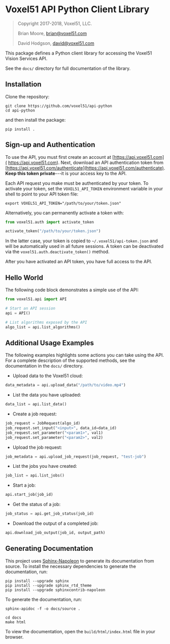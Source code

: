 # Voxel51 API Python Client Library
>
> Copyright 2017-2018, Voxel51, LLC.
>
> Brian Moore, brian@voxel51.com
>
> David Hodgson, david@voxel51.com
>

This package defines a Python client library for accessing the Voxel51 Vision
Services API.

See the `docs/` directory for full documentation of the library.


## Installation

Clone the repository:
```shell
git clone https://github.com/voxel51/api-python
cd api-python
```

and then install the package:
```shell
pip install .
```

## Sign-up and Authentication

To use the API, you must first create an account at [https://api.voxel51.com](
https://api.voxel51.com). Next, download an API authentication token from
[https://api.voxel51.com/authenticate](https://api.voxel51.com/authenticate).
**Keep this token private**---it is your access key to the API.

Each API request you make must be authenticated by your token. To activate your
token, set the `VOXEL51_API_TOKEN` environment variable in your shell to point
to your API token file:

```shell
export VOXEL51_API_TOKEN="/path/to/your/token.json"
```

Alternatively, you can permanently activate a token with:

```python
from voxel51.auth import activate_token

activate_token("/path/to/your/token.json")
```

In the latter case, your token is copied to `~/.voxel51/api-token.json`
and will be automatically used in all future sessions. A token can be
deactivated via the `voxel51.auth.deactivate_token()` method.

After you have activated an API token, you have full access to the API.


## Hello World

The following code block demonstrates a simple use of the API:

```python
from voxel51.api import API

# Start an API session
api = API()

# List algorithms exposed by the API
algo_list = api.list_algorithms()
```


## Additional Usage Examples

The following examples highlights some actions you can take using the API.
For a complete description of the supported methods, see the documentation
in the `docs/` directory.

* Upload data to the Voxel51 cloud:
```python
data_metadata = api.upload_data("/path/to/video.mp4")
```

* List the data you have uploaded:
```python
data_list = api.list_data()
```

* Create a job request:
```python
job_request = JobRequest(algo_id)
job_request.set_input("<input>", data_id=data_id)
job_request.set_parameter("<param1>", val1)
job_request.set_parameter("<param2>", val2)
```

* Upload the job request:
```python
job_metadata = api.upload_job_request(job_request, "test-job")
```

* List the jobs you have created:
```python
job_list = api.list_jobs()
```

* Start a job:
```python
api.start_job(job_id)
```

* Get the status of a job:
```python
job_status = api.get_job_status(job_id)
```

* Download the output of a completed job:
```python
api.download_job_output(job_id, output_path)
```


## Generating Documentation

This project uses
[Sphinx-Napoleon](https://pypi.python.org/pypi/sphinxcontrib-napoleon)
to generate its documentation from source. To install the necessary
dependencies to generate the documentation, run:

```shell
pip install --upgrade sphinx
pip install --upgrade sphinx_rtd_theme
pip install --upgrade sphinxcontrib-napoleon
```

To generate the documentation, run:

```shell
sphinx-apidoc -f -o docs/source .

cd docs
make html
```

To view the documentation, open the `build/html/index.html` file in
your browser.
